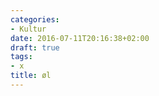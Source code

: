 ```yaml
---
categories:
- Kultur
date: 2016-07-11T20:16:38+02:00
draft: true
tags:
- x
title: øl
---
```


<!--more-->
